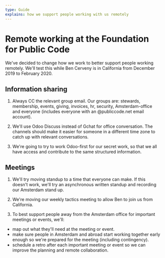 ```yaml
---
type: Guide
explains: how we support people working with us remotely
---
```


# Remote working at the Foundation for Public Code

We've decided to change how we work to better support people working remotely. We'll test this while Ben Cerveny is in California from December 2019 to February 2020.

## Information sharing

1. Always CC the relevant group email. Our groups are: stewards, membership, events, giving, invoices, hr, security, Amsterdam-office and everyone (includes everyone with an @publiccode.net email account).

2. We'll use Odoo Discuss instead of Gchat for office conversation. The channels should make it easier for someone in a different time zone to catch up with relevant conversations.

3. We're going to try to work Odoo-first for our secret work, so that we all have access and contribute to the same structured information.

## Meetings

1. We'll try moving standup to a time that everyone can make. If this doesn't work, we'll try an asynchronous written standup and recording our Amsterdam stand up.

2. We're moving our weekly tactics meeting to allow Ben to join us from California.

3. To best support people away from the Amsterdam office for important meetings or events, we'll:

* map out what they'll need at the meeting or event.
* make sure people in Amsterdam and abroad start working together early enough so we're prepared for the meeting (including contingency).
* schedule a retro after each important meeting or event so we can improve the planning and remote collaboration.
